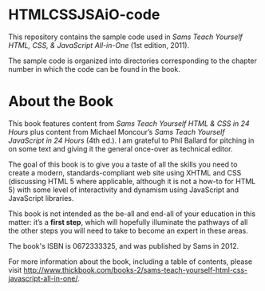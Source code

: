 HTMLCSSJSAiO-code
=================

This repository contains the sample code used in *Sams Teach Yourself HTML, CSS, & JavaScript All-in-One* (1st edition, 2011).

The sample code is organized into directories corresponding to the chapter number in which the code can be found in the book.

About the Book
==============
This book features content from *Sams Teach Yourself HTML & CSS in 24 Hours* plus content from Michael Moncour’s *Sams Teach Yourself JavaScript in 24 Hours* (4th ed.). I am grateful to Phil Ballard for pitching in on some text and giving it the general once-over as technical editor. 

The goal of this book is to give you a taste of all the skills you need to create a modern, standards-compliant web site using XHTML and CSS (discussing HTML 5 where applicable, although it is not a how-to for HTML 5) with some level of interactivity and dynamism using JavaScript and JavaScript libraries.

This book is not intended as the be-all and end-all of your education in this matter: it’s a **first step**, which will hopefully illuminate the pathways of all the other steps you will need to take to become an expert in these areas.

The book's ISBN is 0672333325, and was published by Sams in 2012.

For more information about the book, including a table of contents, please visit http://www.thickbook.com/books-2/sams-teach-yourself-html-css-javascript-all-in-one/.
